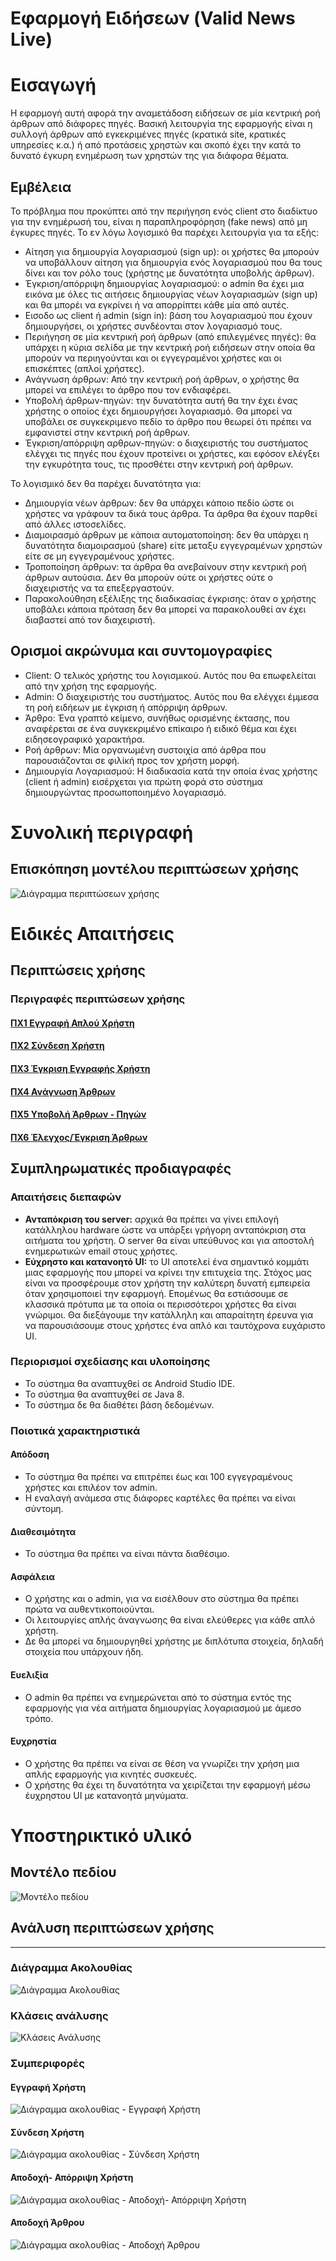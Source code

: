 # **Εφαρμογή Ειδήσεων (Valid News Live)**

# Εισαγωγή

Η εφαρμογή αυτή αφορά την αναμετάδοση ειδήσεων σε μία κεντρική ροή άρθρων από διάφορες πηγές. Βασική λειτουργία της εφαρμογής είναι η συλλογή άρθρων από εγκεκριμένες πηγές (κρατικά site, κρατικές υπηρεσίες κ.α.) ή από προτάσεις χρηστών και σκοπό έχει την κατά το δυνατό έγκυρη ενημέρωση των χρηστών της για διάφορα θέματα.

## Εμβέλεια

Το πρόβλημα που προκύπτει από την περιήγηση ενός client στο διαδίκτυο για την ενημέρωσή του, είναι η παραπληροφόρηση (fake news) από μη έγκυρες πηγές. Το εν λόγω λογισμικό θα παρέχει λειτουργία για τα εξής:
- Αίτηση για δημιουργία λογαριασμού (sign up): οι χρήστες θα μπορούν να υποβάλλουν αίτηση για δημιουργία ενός λογαριασμού που θα τους δίνει και τον ρόλο τους (χρήστης με δυνατότητα υποβολής άρθρων).
- Έγκριση/απόρριψη δημιουργίας λογαριασμού: ο admin θα έχει μια εικόνα με όλες τις αιτήσεις δημιουργίας νέων λογαριασμών (sign up) και θα μπορέι να εγκρίνει ή να απορρίπτει κάθε μία από αυτές.
- Εισοδο ως client ή admin (sign in): βάση του λογαριασμού που έχουν δημιουργήσει, οι χρήστες συνδέονται στον λογαριασμό τους.
- Περιήγηση σε μία κεντρική ροή άρθρων (από επιλεγμένες πηγές): θα υπάρχει η κύρια σελίδα με την κεντρική ροή ειδήσεων στην οποία θα μπορούν να περιηγούνται και οι εγγεγραμένοι χρήστες και οι επισκέπτες (απλοί χρήστες).
- Ανάγνωση άρθρων: Από την κεντρική ροή άρθρων, ο χρήστης θα μπορεί να επιλέγει το άρθρο που τον ενδιαφέρει.
- Υποβολή άρθρων-πηγών: την δυνατότητα αυτή θα την έχει ένας χρήστης ο οποίος έχει δημιουργήσει λογαριασμό. Θα μπορεί να υποβάλει σε συγκεκριμενο πεδίο το άρθρο που θεωρεί ότι πρέπει να εμφανιστεί στην κεντρική ροή άρθρων.
- Έγκριση/απόρριψη αρθρων-πηγών: ο διαχειριστής του συστήματος ελέγχει τις πηγές που έχουν προτείνει οι χρήστες, και εφόσον ελέγξει την εγκυρότητα τους, τις προσθέτει στην κεντρική ροή άρθρων.

Το λογισμικό δεν θα παρέχει δυνατότητα για:
- Δημιουργία νέων άρθρων: δεν θα υπάρχει κάποιο πεδίο ώστε οι χρήστες να γράφουν τα δικά τους άρθρα. Τα άρθρα θα έχουν παρθεί από άλλες ιστοσελίδες.
- Διαμοιρασμό άρθρων με κάποια αυτοματοποίηση: δεν θα υπάρχει η δυνατότητα διαμοιρασμού (share) είτε μεταξυ εγγεγραμένων χρηστών είτε σε μη εγγεγραμένους χρήστες.
- Τροποποίηση άρθρων: τα άρθρα θα ανεβαίνουν στην κεντρική ροή άρθρων αυτούσια. Δεν θα μπορούν ούτε οι χρήστες ούτε ο διαχειριστής να τα επεξεργαστούν.
- Παρακολούθηση εξέλιξης της διαδικασίας έγκρισης: όταν ο χρήστης υποβάλει κάποια πρόταση δεν θα μπορεί να παρακολουθεί αν έχει διαβαστεί από τον διαχειριστή.


## Ορισμοί ακρώνυμα και συντομογραφίες


- Client: Ο τελικός χρήστης του λογισμικού. Αυτός που θα επωφελείται από την χρήση της εφαρμογής.
- Admin: Ο διαχειριστής του συστήματος. Αυτός που θα ελέγχει έμμεσα τη ροή ειδήεων με έγκριση ή απόρριψη άρθρων.
- Άρθρο:  Ένα γραπτό κείμενο, συνήθως ορισμένης έκτασης, που αναφέρεται σε ένα συγκεκριμένο επίκαιρο ή ειδικό θέμα και έχει ειδησεογραφικό χαρακτήρα.
- Ροή άρθρων: Μία οργανωμένη συστοιχία από άρθρα που παρουσιάζονται σε φιλίκή προς τον χρήστη μορφή.
- Δημιουργία Λογαριασμού: Η διαδικασία κατά την οποία ένας χρήστης (client ή admin) εισέρχεται για πρώτη φορά στο σύστημα δημιουργώντας προσωποποιημένο λογαριασμό.


# Συνολική περιγραφή

## Επισκόπηση μοντέλου περιπτώσεων χρήσης

![Διάγραμμα περιπτώσεων χρήσης](uml/requirements/use-case-diagram-project-R1-v2.png)



# Ειδικές Απαιτήσεις 

## Περιπτώσεις χρήσης


### Περιγραφές περιπτώσεων χρήσης


#### [ΠΧ1 Εγγραφή Απλού Χρήστη](uc1-simple-user-sign-up.md)

#### [ΠΧ2 Σύνδεση Χρήστη](uc2-user-log-in.md)

#### [ΠΧ3 Έγκριση Εγγραφής Χρήστη](uc3-account-confirmation.md)

#### [ΠΧ4 Ανάγνωση Άρθρων](uc4-read-articles.md)

#### [ΠΧ5 Υποβολή Άρθρων - Πηγών](uc5-submit-articles.md)

#### [ΠΧ6 Έλεγχος/Έγκριση Άρθρων](uc6-article-confirmation.md)


## Συμπληρωματικές προδιαγραφές

### Απαιτήσεις διεπαφών

* **Ανταπόκριση του server:** αρχικά θα πρέπει να γίνει επιλογή κατάλληλου hardware ώστε να υπάρξει γρήγορη ανταπόκριση στα αιτήματα του χρήστη. Ο server θα είναι υπεύθυνος και για αποστολή ενημερωτικών email στους χρήστες.
* **Εύχρηστο και κατανοητό UΙ:** το UI αποτελεί ένα σημαντικό κομμάτι μιας εφαρμογής που μπορεί να κρίνει την επιτυχεία της. Στόχος μας είναι να προσφέρουμε στον χρήστη την καλύτερη δυνατή εμπειρεία όταν χρησιμοποιεί την εφαρμογή. Επομένως θα εστιάσουμε σε κλασσικά πρότυπα με τα οποία οι περισσότεροι χρήστες θα είναι γνώριμοι. Θα διεξάγουμε την κατάλληλη και απαραίτητη έρευνα για να παρουσιάσουμε στους χρήστες ένα απλό και ταυτόχρονα ευχάριστο UI.  


### Περιορισμοί σχεδίασης και υλοποίησης

* Το σύστημα θα αναπτυχθεί σε Android Studio IDE.
* Το σύστημα θα αναπτυχθεί σε Java 8.
* Το σύστημα δε θα διαθέτει βάση δεδομένων.

### Ποιοτικά χαρακτηριστικά

#### Απόδοση

* Το σύστημα θα πρέπει να επιτρέπει έως και 100 εγγεγραμένους χρήστες και επιλέον τον admin.
* Η εναλαγή ανάμεσα στις διάφορες καρτέλες θα πρέπει να είναι σύντομη. 

#### Διαθεσιμότητα

* Το σύστημα θα πρέπει να είναι πάντα διαθέσιμο.

#### Ασφάλεια

* Ο χρήστης και ο admin, για να εισέλθουν στο σύστημα θα πρέπει πρώτα να αυθεντικοποιούνται.
* Οι λειτουργίες απλής άναγνωσης θα είναι ελεύθερες για κάθε απλό χρήστη.
* Δε θα μπορεί να δημιουργηθεί χρήστης με διπλότυπα στοιχεία, δηλαδή στοιχεία που υπάρχουν ήδη.

#### Ευελιξία

* Ο admin θα πρέπει να ενημερώνεται από το σύστημα εντός της εφαρμογής για νέα αιτήματα δημιουργίας λογαριασμού με άμεσο τρόπο.

#### Ευχρηστία

* Ο χρήστης θα πρέπει να είναι σε θέση να γνωρίζει την χρήση μια απλής εφαρμογής για κινητές συσκευές.
* Ο χρήστης θα έχει τη δυνατότητα να χειρίζεται την εφαρμογή μέσω έυχρηστου UI με κατανοητά μηνύματα.


# Υποστηρικτικό υλικό

## Μοντέλο πεδίου

![Μοντέλο πεδίου](uml/requirements/field_model.png)

## Ανάλυση περιπτώσεων χρήσης
--------------------------

### Διάγραμμα Ακολουθίας

![Διάγραμμα Ακολουθίας](uml/requirements/sequence_diagram.png)

### Κλάσεις ανάλυσης

![Κλάσεις Ανάλυσης](uml/requirements/class_diagram.png)

### Συμπεριφορές

#### Εγγραφή Χρήστη

![Διάγραμμα ακολουθίας - Εγγραφή Χρήστη](uml/requirements/sign_up_sequence.png)

#### Σύνδεση Χρήστη

![Διάγραμμα ακολουθίας - Σύνδεση Χρήστη](uml/requirements/login_sequence.png)

#### Αποδοχή- Απόρριψη Χρήστη

![Διάγραμμα ακολουθίας - Αποδοχή- Απόρριψη Χρήστη](uml/requirements/accept_reject_user_sequence.png)

#### Αποδοχή Άρθρου

![Διάγραμμα ακολουθίας - Αποδοχή Άρθρου](uml/requirements/accept_article_sequence.png)